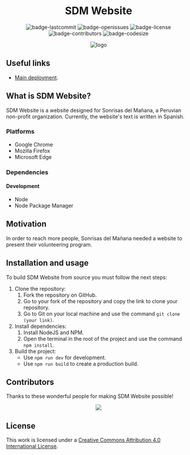 <h1 align="center">SDM Website</h1>

<p align="center">
  <img alt="badge-lastcommit" src="https://img.shields.io/github/last-commit/GaryHilares/SDM-Website?style=for-the-badge">
  <img alt="badge-openissues" src="https://img.shields.io/github/issues-raw/GaryHilares/SDM-Website?style=for-the-badge">
  <img alt="badge-license" src="https://img.shields.io/github/license/GaryHilares/SDM-Website?style=for-the-badge">
  <img alt="badge-contributors" src="https://img.shields.io/github/contributors/GaryHilares/SDM-Website?style=for-the-badge">
  <img alt="badge-codesize" src="https://img.shields.io/github/languages/code-size/GaryHilares/SDM-Website?style=for-the-badge">
</p>


<p align="center">
  <img alt="logo" src="https://user-images.githubusercontent.com/46727048/166130567-3a81ec7a-540c-4815-8d52-ea3ba38acc02.png" />
</p>

## Useful links
- [Main deployment](https://sonrisasdelmanana.org.pe/).

## What is SDM Website?
SDM Website is a website designed for Sonrisas del Mañana, a Peruvian non-profit organization. Currently, the website's text is written in Spanish.

### Platforms
- Google Chrome
- Mozilla Firefox
- Microsoft Edge

### Dependencies
#### Development
- Node
- Node Package Manager

## Motivation
In order to reach more people, Sonrisas del Mañana needed a website to present their volunteering program.

## Installation and usage
To build SDM Website from source you must follow the next steps:
1. Clone the repository:
     1. Fork the repository on GitHub.
     2. Go to your fork of the repository and copy the link to clone your repository.
     3. Go to Git on your local machine and use the command `git clone (your link)`.
2. Install dependencies:
     1. Install NodeJS and NPM.
     2. Open the terminal in the root of the project and use the command `npm install`.
3. Build the project:
     - Use `npm run dev` for development.
     - Use `npm run build` to create a production build.


## Contributors
Thanks to these wonderful people for making SDM Website possible!

<p align="center"><a href="https://github.com/GaryHilares/SDM-Website/graphs/contributors"><img src="https://contrib.rocks/image?repo=GaryHilares/SDM-Website" /></a></p>

## License
This work is licensed under a [Creative Commons Attribution 4.0 International License](https://github.com/GaryHilares/SDM-Website/blob/main/LICENSE).
